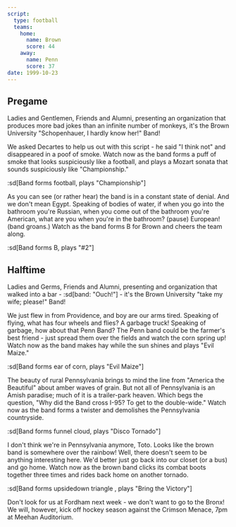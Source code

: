 ```yaml
---
script:
  type: football
  teams:
    home:
      name: Brown
      score: 44
    away:
      name: Penn
      score: 37
date: 1999-10-23
---
```


## Pregame

Ladies and Gentlemen, Friends and Alumni, presenting an organization that produces more bad jokes than an infinite number of monkeys, it's the Brown University "Schopenhauer, I hardly know her!" Band!

We asked Decartes to help us out with this script - he said "I think not" and disappeared in a poof of smoke. Watch now as the band forms a puff of smoke that looks suspiciously like a football, and plays a Mozart sonata that sounds suspiciously like "Championship."

:sd[Band forms football, plays "Championship"]

As you can see (or rather hear) the band is in a constant state of denial. And we don't mean Egypt. Speaking of bodies of water, if when you go into the bathroom you're Russian, when you come out of the bathroom you're American, what are you when you're in the bathroom? (pause) European! (band groans.) Watch as the band forms B for Brown and cheers the team along.

:sd[Band forms B, plays "#2"]

## Halftime

Ladies and Germs, Friends and Alumni, presenting and organization that walked into a bar - :sd[band: "Ouch!"] - it's the Brown University "take my wife; please!" Band!

We just flew in from Providence, and boy are our arms tired. Speaking of flying, what has four wheels and flies? A garbage truck! Speaking of garbage, how about that Penn Band? The Penn band could be the farmer's best friend - just spread them over the fields and watch the corn spring up! Watch now as the band makes hay while the sun shines and plays "Evil Maize."

:sd[Band forms ear of corn, plays "Evil Maize"]

The beauty of rural Pennsylvania brings to mind the line from "America the Beautiful" about amber waves of grain. But not all of Pennsylvania is an Amish paradise; much of it is a trailer-park heaven. Which begs the question, "Why did the Band cross I-95? To get to the double-wide." Watch now as the band forms a twister and demolishes the Pennsylvania countryside.

:sd[Band forms funnel cloud, plays "Disco Tornado"]

I don't think we're in Pennsylvania anymore, Toto. Looks like the brown band is somewhere over the rainbow! Well, there doesn't seem to be anything interesting here. We'd better just go back into our closet (or a bus) and go home. Watch now as the brown band clicks its combat boots together three times and rides back home on another tornado.

:sd[Band forms upsidedown triangle , plays "Bring the Victory"]

Don't look for us at Fordham next week - we don't want to go to the Bronx! We will, however, kick off hockey season against the Crimson Menace, 7pm at Meehan Auditorium.
